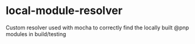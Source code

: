 # local-module-resolver

Custom resolver used with mocha to correctly find the locally built @pnp modules in build/testing

